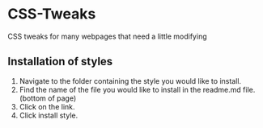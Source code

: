 # CSS-Tweaks
CSS tweaks for many webpages that need a little modifying

## Installation of styles
1. Navigate to the folder containing the style you would like to install.
2. Find the name of the file you would like to install in the readme.md file. (bottom of page)
3. Click on the link.
4. Click install style.
